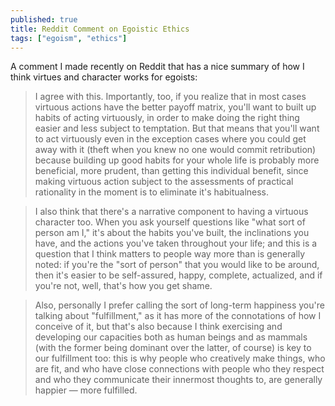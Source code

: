 ```yaml
---
published: true
title: Reddit Comment on Egoistic Ethics
tags: ["egoism", "ethics"]
---
```


A comment I made recently on Reddit that has a nice summary of how I think virtues and character works for egoists:

> I agree with this. Importantly, too, if you realize that in most cases virtuous actions have the better payoff matrix, you'll want to built up habits of acting virtuously, in order to make doing the right thing easier and less subject to temptation. But that means that you'll want to act virtuously even in the exception cases where you could get away with it (theft when you knew no one would commit retribution) because building up good habits for your whole life is probably more beneficial, more prudent, than getting this individual benefit, since making virtuous action subject to the assessments of practical rationality in the moment is to eliminate it's habitualness.

> I also think that there's a narrative component to having a virtuous character too. When you ask yourself questions like "what sort of person am I," it's about the habits you've built, the inclinations you have, and the actions you've taken throughout your life; and this is a question that I think matters to people way more than is generally noted: if you're the "sort of person" that you would like to be around, then it's easier to be self-assured, happy, complete, actualized, and if you're not, well, that's how you get shame.

> Also, personally I prefer calling the sort of long-term happiness you're talking about "fulfillment," as it has more of the connotations of how I conceive of it, but that's also because I think exercising and developing our capacities both as human beings and as mammals (with the former being dominant over the latter, of course) is key to our fulfillment too: this is why people who creatively make things, who are fit, and who have close connections with people who they respect and who they communicate their innermost thoughts to, are generally happier — more fulfilled.